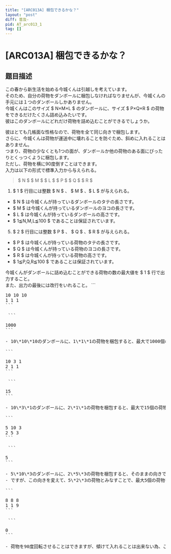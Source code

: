 ```yaml
---
title: "[ARC013A] 梱包できるかな？"
layout: "post"
diff: 普及-
pid: AT_arc013_1
tag: []
---
```


# [ARC013A] 梱包できるかな？

## 题目描述

[problemUrl]: https://atcoder.jp/contests/arc013/tasks/arc013_1

この春から新生活を始める今城くんは引越しを考えています。  
 そのため、自分の荷物をダンボールに梱包しなければなりませんが、今城くんの手元には１つのダンボールしかありません。  
 今城くんはこのサイズ $ N×M×L $ のダンボールに、サイズ $ P×Q×R $ の荷物をできるだけたくさん詰め込みたいです。  
 彼はこのダンボールにどれだけ荷物を詰め込むことができるでしょうか。  
  
 彼はとても几帳面な性格なので、荷物を全て同じ向きで梱包します。  
 さらに、今城くんは荷物が運送中に壊れることを防ぐため、斜めに入れることはありません。  
 つまり、荷物の少なくとも1つの面が、ダンボールか他の荷物のある面にぴったりとくっつくように梱包します。  
 ただし、荷物を横に90度倒すことはできます。  
 入力は以下の形式で標準入力から与えられる。

> $ N $ $ M $ $ L $ $ P $ $ Q $ $ R $

1. $ 1 $ 行目には整数 $ N $ 、 $ M $ 、$ L $ が与えられる。

- $ N $ は今城くんが持っているダンボールのタテの長さです。
- $ M $ は今城くんが持っているダンボールのヨコの長さです。
- $ L $ は今城くんが持っているダンボールの高さです。
- $ 1≦N,M,L≦100 $ であることは保証されています。

5. $ 2 $ 行目には整数 $ P $ 、 $ Q $ 、$ R $ が与えられる。
- $ P $ は今城くんが持っている荷物のタテの長さです。
- $ Q $ は今城くんが持っている荷物のヨコの長さです。
- $ R $ は今城くんが持っている荷物の高さです。
- $ 1≦P,Q,R≦100 $ であることは保証されています。
 
 今城くんがダンボールに詰め込むことができる荷物の数の最大値を $ 1 $ 行で出力すること。  
 また、出力の最後には改行をいれること。 ```
<pre class="prettyprint linenums">
10 10 10
1 1 1
```

 ```
<pre class="prettyprint linenums">
1000
```

- 10\*10\*10のダンボールに、1\*1\*1の荷物を梱包すると、最大で1000個の荷物を梱包することができます。
 
```
<pre class="prettyprint linenums">
10 3 1
2 1 1
```

 ```
<pre class="prettyprint linenums">
15
```

- 10\*3\*1のダンボールに、2\*1\*1の荷物を梱包すると、最大で15個の荷物を梱包することができます。
 
```
<pre class="prettyprint linenums">
5 10 3
2 5 3
```

 ```
<pre class="prettyprint linenums">
5
```

- 5\*10\*3のダンボールに、2\*5\*3の荷物を梱包すると、そのままの向きでは、2\*2\*1の4つの荷物を梱包することができます。
- ですが、この向きを変えて、5\*2\*3の荷物とみなすことで、最大5個の荷物を梱包することができます。
 
```
<pre class="prettyprint linenums">
8 8 8
1 1 9
```

 ```
<pre class="prettyprint linenums">
0
```

- 荷物を90度回転させることはできますが、傾けて入れることは出来ない為、この荷物を入れることは出来ません。

